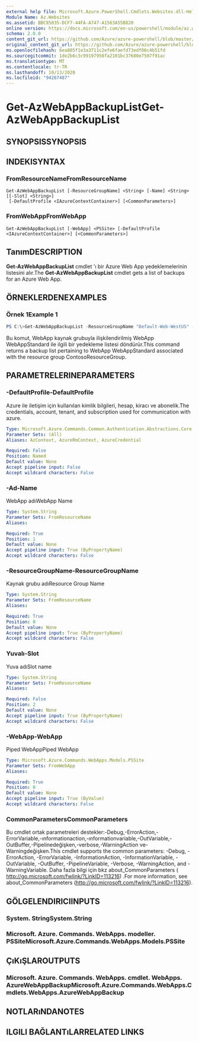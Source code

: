 ```yaml
---
external help file: Microsoft.Azure.PowerShell.Cmdlets.Websites.dll-Help.xml
Module Name: Az.Websites
ms.assetid: BBC85035-DCF7-44FA-A747-A1563A55B820
online version: https://docs.microsoft.com/en-us/powershell/module/az.websites/get-azwebappbackuplist
schema: 2.0.0
content_git_url: https://github.com/Azure/azure-powershell/blob/master/src/Websites/Websites/help/Get-AzWebAppBackupList.md
original_content_git_url: https://github.com/Azure/azure-powershell/blob/master/src/Websites/Websites/help/Get-AzWebAppBackupList.md
ms.openlocfilehash: 6ea805f1e3a3711c2efe6faefd73edf06c4b51fd
ms.sourcegitcommit: 1de2b6c3c99197958fa2101bc37680e7507f91ac
ms.translationtype: MT
ms.contentlocale: tr-TR
ms.lasthandoff: 10/13/2020
ms.locfileid: "94267487"
---
```

# <span data-ttu-id="213ef-101">Get-AzWebAppBackupList</span><span class="sxs-lookup"><span data-stu-id="213ef-101">Get-AzWebAppBackupList</span></span>

## <span data-ttu-id="213ef-102">SYNOPSIS</span><span class="sxs-lookup"><span data-stu-id="213ef-102">SYNOPSIS</span></span>

## <span data-ttu-id="213ef-103">INDEKI</span><span class="sxs-lookup"><span data-stu-id="213ef-103">SYNTAX</span></span>

### <span data-ttu-id="213ef-104">FromResourceName</span><span class="sxs-lookup"><span data-stu-id="213ef-104">FromResourceName</span></span>
```
Get-AzWebAppBackupList [-ResourceGroupName] <String> [-Name] <String> [[-Slot] <String>]
 [-DefaultProfile <IAzureContextContainer>] [<CommonParameters>]
```

### <span data-ttu-id="213ef-105">FromWebApp</span><span class="sxs-lookup"><span data-stu-id="213ef-105">FromWebApp</span></span>
```
Get-AzWebAppBackupList [-WebApp] <PSSite> [-DefaultProfile <IAzureContextContainer>] [<CommonParameters>]
```

## <span data-ttu-id="213ef-106">Tanım</span><span class="sxs-lookup"><span data-stu-id="213ef-106">DESCRIPTION</span></span>
<span data-ttu-id="213ef-107">**Get-AzWebAppBackupList** cmdlet 'ı bir Azure Web App yedeklemelerinin listesini alır.</span><span class="sxs-lookup"><span data-stu-id="213ef-107">The **Get-AzWebAppBackupList** cmdlet gets a list of backups for an Azure Web App.</span></span>

## <span data-ttu-id="213ef-108">ÖRNEKLERDEN</span><span class="sxs-lookup"><span data-stu-id="213ef-108">EXAMPLES</span></span>

### <span data-ttu-id="213ef-109">Örnek 1</span><span class="sxs-lookup"><span data-stu-id="213ef-109">Example 1</span></span>
```powershell
PS C:\>Get-AzWebAppBackupList -ResourceGroupName "Default-Web-WestUS" -Name "WebAppStandard"
```

<span data-ttu-id="213ef-110">Bu komut, WebApp kaynak grubuyla ilişkilendirilmiş WebApp WebAppStandard ile ilgili bir yedekleme listesi döndürür.</span><span class="sxs-lookup"><span data-stu-id="213ef-110">This command returns a backup list pertaining to WebApp WebAppStandard associated with the resource group ContosoResourceGroup.</span></span>

## <span data-ttu-id="213ef-111">PARAMETRELERINE</span><span class="sxs-lookup"><span data-stu-id="213ef-111">PARAMETERS</span></span>

### <span data-ttu-id="213ef-112">-DefaultProfile</span><span class="sxs-lookup"><span data-stu-id="213ef-112">-DefaultProfile</span></span>
<span data-ttu-id="213ef-113">Azure ile iletişim için kullanılan kimlik bilgileri, hesap, kiracı ve abonelik.</span><span class="sxs-lookup"><span data-stu-id="213ef-113">The credentials, account, tenant, and subscription used for communication with azure.</span></span>

```yaml
Type: Microsoft.Azure.Commands.Common.Authentication.Abstractions.Core.IAzureContextContainer
Parameter Sets: (All)
Aliases: AzContext, AzureRmContext, AzureCredential

Required: False
Position: Named
Default value: None
Accept pipeline input: False
Accept wildcard characters: False
```

### <span data-ttu-id="213ef-114">-Ad</span><span class="sxs-lookup"><span data-stu-id="213ef-114">-Name</span></span>
<span data-ttu-id="213ef-115">WebApp adı</span><span class="sxs-lookup"><span data-stu-id="213ef-115">WebApp Name</span></span>

```yaml
Type: System.String
Parameter Sets: FromResourceName
Aliases:

Required: True
Position: 1
Default value: None
Accept pipeline input: True (ByPropertyName)
Accept wildcard characters: False
```

### <span data-ttu-id="213ef-116">-ResourceGroupName</span><span class="sxs-lookup"><span data-stu-id="213ef-116">-ResourceGroupName</span></span>
<span data-ttu-id="213ef-117">Kaynak grubu adı</span><span class="sxs-lookup"><span data-stu-id="213ef-117">Resource Group Name</span></span>

```yaml
Type: System.String
Parameter Sets: FromResourceName
Aliases:

Required: True
Position: 0
Default value: None
Accept pipeline input: True (ByPropertyName)
Accept wildcard characters: False
```

### <span data-ttu-id="213ef-118">Yuvalı</span><span class="sxs-lookup"><span data-stu-id="213ef-118">-Slot</span></span>
<span data-ttu-id="213ef-119">Yuva adı</span><span class="sxs-lookup"><span data-stu-id="213ef-119">Slot name</span></span>

```yaml
Type: System.String
Parameter Sets: FromResourceName
Aliases:

Required: False
Position: 2
Default value: None
Accept pipeline input: True (ByPropertyName)
Accept wildcard characters: False
```

### <span data-ttu-id="213ef-120">-WebApp</span><span class="sxs-lookup"><span data-stu-id="213ef-120">-WebApp</span></span>
<span data-ttu-id="213ef-121">Piped WebApp</span><span class="sxs-lookup"><span data-stu-id="213ef-121">Piped WebApp</span></span>

```yaml
Type: Microsoft.Azure.Commands.WebApps.Models.PSSite
Parameter Sets: FromWebApp
Aliases:

Required: True
Position: 0
Default value: None
Accept pipeline input: True (ByValue)
Accept wildcard characters: False
```

### <span data-ttu-id="213ef-122">CommonParameters</span><span class="sxs-lookup"><span data-stu-id="213ef-122">CommonParameters</span></span>
<span data-ttu-id="213ef-123">Bu cmdlet ortak parametreleri destekler:-Debug,-ErrorAction,-ErrorVariable,-ınformationaction,-ınformationvariable,-OutVariable,-OutBuffer,-Pipelinedeğişken,-verbose,-WarningAction ve-Warningdeğişken.</span><span class="sxs-lookup"><span data-stu-id="213ef-123">This cmdlet supports the common parameters: -Debug, -ErrorAction, -ErrorVariable, -InformationAction, -InformationVariable, -OutVariable, -OutBuffer, -PipelineVariable, -Verbose, -WarningAction, and -WarningVariable.</span></span> <span data-ttu-id="213ef-124">Daha fazla bilgi için bkz about_CommonParameters ( http://go.microsoft.com/fwlink/?LinkID=113216) .</span><span class="sxs-lookup"><span data-stu-id="213ef-124">For more information, see about_CommonParameters (http://go.microsoft.com/fwlink/?LinkID=113216).</span></span>

## <span data-ttu-id="213ef-125">GÖLGELENDIRICI</span><span class="sxs-lookup"><span data-stu-id="213ef-125">INPUTS</span></span>

### <span data-ttu-id="213ef-126">System. String</span><span class="sxs-lookup"><span data-stu-id="213ef-126">System.String</span></span>

### <span data-ttu-id="213ef-127">Microsoft. Azure. Commands. WebApps. modeller. PSSite</span><span class="sxs-lookup"><span data-stu-id="213ef-127">Microsoft.Azure.Commands.WebApps.Models.PSSite</span></span>

## <span data-ttu-id="213ef-128">ÇıKıŞLAR</span><span class="sxs-lookup"><span data-stu-id="213ef-128">OUTPUTS</span></span>

### <span data-ttu-id="213ef-129">Microsoft. Azure. Commands. WebApps. cmdlet. WebApps. AzureWebAppBackup</span><span class="sxs-lookup"><span data-stu-id="213ef-129">Microsoft.Azure.Commands.WebApps.Cmdlets.WebApps.AzureWebAppBackup</span></span>

## <span data-ttu-id="213ef-130">NOTLARıNDA</span><span class="sxs-lookup"><span data-stu-id="213ef-130">NOTES</span></span>

## <span data-ttu-id="213ef-131">ILGILI BAĞLANTıLAR</span><span class="sxs-lookup"><span data-stu-id="213ef-131">RELATED LINKS</span></span>

